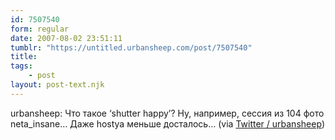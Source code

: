```yaml
---
id: 7507540
form: regular
date: 2007-08-02 23:51:11
tumblr: "https://untitled.urbansheep.com/post/7507540"
title:
tags:
    - post
layout: post-text.njk
---
```


<p>urbansheep: Что такое &lsquo;shutter happy&rsquo;? Ну, например, сессия из 104 фото neta_insane&hellip; Даже hostya меньше досталось&hellip; (via <a href="http://twitter.com/urbansheep/statuses/183150512">Twitter / urbansheep</a>)</p>


